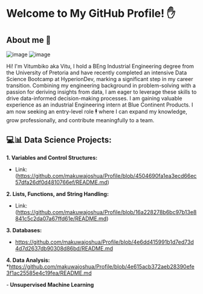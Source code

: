 # Welcome to My GitHub Profile! ✋

## About me 🦾
![image](https://github.com/user-attachments/assets/e4c13522-9925-4f0d-8995-1bc82c91f2d8) ![image](https://github.com/user-attachments/assets/c40dca17-cfec-4d39-a1a4-c4961974c646)

Hi! I'm Vitumbiko aka Vitu, I hold a BEng Industrial Engineering degree from the University of Pretoria and have recently completed an intensive Data Science Bootcamp at HyperionDev, marking a significant step in my career transition. Combining my engineering background in problem-solving with a passion for deriving insights from data, I am eager to leverage these skills to drive data-informed decision-making processes. I am gaining valuable experience as an industrial Engineering intern at Blue Continent Products. I am now seeking an entry-level role 🕴️ where I can expand my knowledge, grow professionally, and contribute meaningfully to a team.

## 💻📊 Data Science Projects:

**1. Variables and Control Structures:**
* Link: (https://github.com/makuwajoshua/Profile/blob/4504690fa1ea3ecd66ec57dfa26df0d4810766ef/README.md)

**2. Lists, Functions, and String Handling:**

* Link: (https://github.com/makuwajoshua/Profile/blob/16a228278b6bc97b13e8841c5c2da07a67ffd61e/README.md)

**3. Databases:**
* https://github.com/makuwajoshua/Profile/blob/4e6dd415991b1d7ed73d4d7d2637db90308d86bd/README.md

**4. Data Analysis:**
*https://github.com/makuwajoshua/Profile/blob/4e615acb372aeb28390efe3f1ac25585e4c19fea/README.md

-<b> Unsupervised Machine Learning</b>
